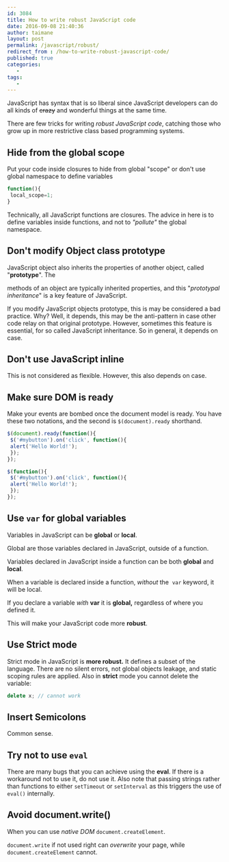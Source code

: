 ```yaml
---
id: 3084
title: How to write robust JavaScript code
date: 2016-09-08 21:40:36
author: taimane
layout: post
permalink: /javascript/robust/
redirect_from : /how-to-write-robust-javascript-code/
published: true
categories:
   -
tags:
   -
---
```

JavaScript has syntax that is so liberal since JavaScript developers can do all kinds of ~~crazy~~ and wonderful things at the same time.

There are few tricks for writing <em>robust JavaScript</em> <em>code</em>, catching those who grow up in more restrictive class based programming systems.

## Hide from the global scope

Put your code inside closures to hide from global "scope" or don't use global namespace to define variables

```js
function(){ 
 local_scope=1;
}
```

Technically, all JavaScript functions are closures. The advice in here is to define variables inside functions, and not to _"pollute"_ the global namespace.



## Don't modify Object class prototype

JavaScript object also inherits the properties of another object, called "<strong>prototype</strong>". The

methods of an object are typically inherited properties, and this "_prototypal inheritance_" is a key feature of JavaScript.



If you modify JavaScript objects prototype, this is may be considered a bad practice. Why? Well, it depends, this may be the anti-pattern in case other code relay on that original prototype. However, sometimes this feature is essential, for so called JavaScript inheritance. So in general, it depends on case.

## Don't use JavaScript inline

This is not considered as flexible. However, this also depends on case. 

## Make sure DOM is ready

Make your events are bombed once the document model is ready. You have these two notations, and the second is `$(document).ready` shorthand.

```js
$(document).ready(function(){
 $('#mybutton').on('click', function(){
 alert('Hello World!');
 });
});
```

```js
$(function(){
 $('#mybutton').on('click', function(){
 alert('Hello World!');
 });
});
```

## Use `var` for global variables

Variables in JavaScript can be **global** or **local**.

Global are those variables declared in JavaScript, outside of a function.

Variables declared in JavaScript inside a function can be both <strong>global</strong> and <strong>local</strong>.


When a variable is declared inside a function, <em>without</em> the  `var` keyword, it will be local.

If you declare a variable <em>with</em> <strong>var</strong> it is <strong>global,</strong> regardless of where you defined it.


This will make your JavaScript code more <strong>robust</strong>.

## Use Strict mode

Strict mode in JavaScript is <strong>more robust.</strong> It defines a subset of the language. There are no silent errors, not global objects leakage, and static scoping rules are applied. Also in <strong>strict</strong> mode you cannot delete the variable:

```js
delete x; // cannot work
```

## Insert Semicolons

Common sense.

## Try not to use `eval`

There are many bugs that you can achieve using the <strong>eval</strong>. If there is a workaround not to use it, do not use it. Also note that passing strings rather than functions to either <code>setTimeout</code> or <code>setInterval</code> as this triggers the use of <code>eval()</code> internally.

## Avoid document.write()

When you can use <em>native DOM</em> <code>document.createElement</code>.

`document.write` if not used right can _overwrite_ your page, while `document.createElement` cannot.



